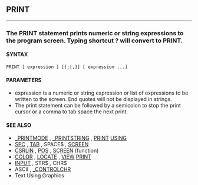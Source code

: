 ## PRINT
---

### The PRINT statement prints numeric or string expressions to the program screen. Typing shortcut ? will convert to PRINT.

#### SYNTAX

`PRINT [ expression ] [{;|,}] [ expression ...]`

#### PARAMETERS
* expression is a numeric or string expression or list of expressions to be written to the screen. End quotes will not be displayed in strings.
* The print statement can be followed by a semicolon to stop the print cursor or a comma to tab space the next print.


#### SEE ALSO
* [_PRINTMODE](./_PRINTMODE.md) , [_PRINTSTRING](./_PRINTSTRING.md) , [PRINT](./PRINT.md) [USING](./USING.md)
* [SPC](./SPC.md) , [TAB](./TAB.md) , SPACE$ , [SCREEN](./SCREEN.md)
* [CSRLIN](./CSRLIN.md) , [POS](./POS.md) , [SCREEN](./SCREEN.md) (function)
* [COLOR](./COLOR.md) , [LOCATE](./LOCATE.md) , [VIEW](./VIEW.md) [PRINT](./PRINT.md)
* [INPUT](./INPUT.md) , STR$ , CHR$
* ASCII , [_CONTROLCHR](./_CONTROLCHR.md)
* Text Using Graphics

